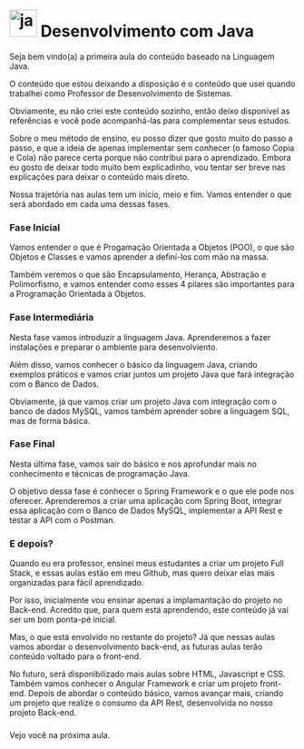 
# <img width="48" height="48" src="https://img.icons8.com/color/48/java-coffee-cup-logo--v1.png" alt="java-coffee-cup-logo--v1"/> Desenvolvimento com Java

Seja bem vindo(a) a primeira aula do conteúdo baseado na Linguagem Java.

O conteúdo que estou deixando a disposição é o conteúdo que usei quando trabalhei como Professor de Desenvolvimento de Sistemas. 

Obviamente, eu não criei este conteúdo sozinho, então deixo disponível as referências e você pode acompanhá-las para complementar seus estudos.

Sobre o meu método de ensino, eu posso dizer que gosto muito do passo a passo, e que a ideia de apenas implementar sem conhecer (o famoso Copia e Cola) não parece certa porque não contribui para o aprendizado. Embora eu gosto de deixar todo muito bem explicadinho, vou tentar ser breve nas explicações para deixar o conteúdo mais direto.  

Nossa trajetória nas aulas tem um início, meio e fim. Vamos entender o que será abordado em cada uma dessas fases.

### Fase Inicial

Vamos entender o que é Progamação Orientada a Objetos (POO), o que são Objetos e Classes e vamos aprender a definí-los com mão na massa.

Também veremos o que são Encapsulamento, Herança, Abstração e Polimorfismo, e vamos entender como esses 4 pilares são importantes para a Programação Orientada a Objetos.

### Fase Intermediária

Nesta fase vamos introduzir a linguagem Java.
Aprenderemos a fazer instalações e preparar o ambiente para desenvolviento.

Além disso, vamos conhecer o básico da linguagem Java, criando exemplos práticos e vamos criar juntos um projeto Java que fará integração com o Banco de Dados.

Obviamente, já que vamos criar um projeto Java com integração com o banco de dados MySQL, vamos também aprender sobre a linguagem SQL, mas de forma básica.

### Fase Final

Nesta última fase, vamos sair do básico e nos aprofundar mais no conhecimento e técnicas de programação Java.

O objetivo dessa fase é conhecer o Spring Framework e o que ele pode nos oferecer. Aprenderemos a criar uma aplicação com Spring Boot, integrar essa aplicação com o Banco de Dados MySQL, implementar a API Rest e testar a API com o Postman.

### E depois?

Quando eu era professor, ensinei meus estudantes a criar um projeto Full Stack, e essas aulas estão em meu Github, mas quero deixar elas mais organizadas para fácil aprendizado.

Por isso, inicialmente vou ensinar apenas a implamantação do projeto no Back-end. Acredito que, para quem está aprendendo, este conteúdo já vai ser um bom ponta-pé inicial.

Mas, o que está envolvido no restante do projeto?
Já que nessas aulas vamos abordar o desenvolvimento back-end, as futuras aulas terão conteúdo voltado para o front-end.

No futuro, será disponibilizado mais aulas sobre HTML, Javascript e CSS. Também vamos conhecer o Angular Framework e criar um projeto front-end. Depois de abordar o conteúdo básico, vamos avançar mais, criando um projeto que realize o consumo da API Rest, desenvolvida no nosso projeto Back-end.

###

Vejo você na próxima aula.
